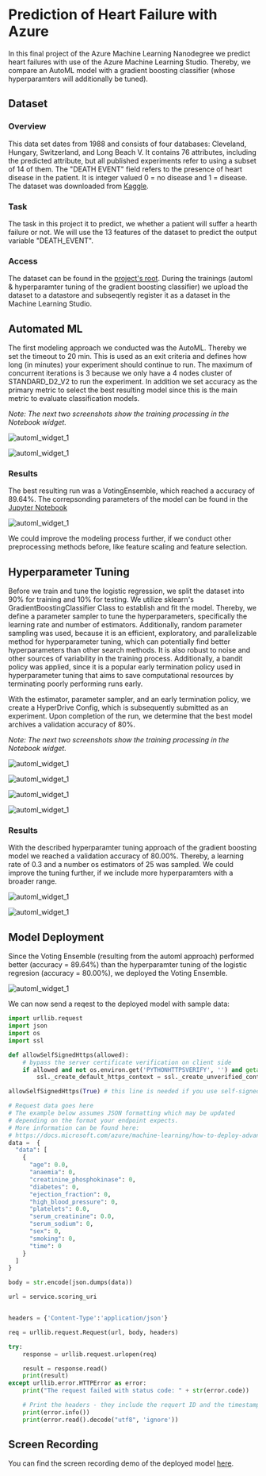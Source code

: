 
# Prediction of Heart Failure with Azure

In this final project of the Azure Machine Learning Nanodegree we predict heart failures with use of the Azure Machine Learning Studio.
Thereby, we compare an AutoML model with a gradient boosting classifier (whose hyperparamters will additionally be tuned).


## Dataset

### Overview

This data set dates from 1988 and consists of four databases: Cleveland, Hungary, Switzerland, and Long Beach V. It contains 76 attributes, including the predicted attribute, but all published experiments refer to using a subset of 14 of them.
The "DEATH EVENT" field refers to the presence of heart disease in the patient. It is integer valued 0 = no disease and 1 = disease.
The dataset was downloaded from [Kaggle](https://www.kaggle.com/datasets/fedesoriano/heart-failure-prediction).

### Task

The task in this project it to predict, we whether a patient will suffer a hearth failure or not. 
We will use the 13 features of the dataset to predict the output variable "DEATH_EVENT". 

### Access

The dataset can be found in the [project's root](https://github.com/franziska-ott/Azure-Heart-Failure-Prediction). During the trainings (automl & hyperparamter tuning of the gradient boosting classifier)
we upload the dataset to a datastore and subseqently register it as a dataset in the Machine Learning Studio.

## Automated ML
The first modeling approach we conducted was the AutoML. Thereby we set the timeout to 20 min. This is used as an exit criteria and defines how long (in minutes) your experiment should continue to run. The maximum of concurrent iterations is 3 because we only have a 4 nodes cluster of STANDARD_D2_V2 to run the experiment.
In addition we set accuracy as the primary metric to select the best resulting model since this is the main metric to evaluate classification models.

*Note: The next two screenshots show the training processing in the Notebook widget.*

![automl_widget_1](screenshots/RunWidget_Auto.PNG)

![automl_widget_1](screenshots/RunWidget_Auto2.PNG)

### Results

The best resulting run was a VotingEnsemble, which reached a accuracy of 89.64%. The correpsonding parameters of the model can be found in the [Jupyter Notebook](https://github.com/franziska-ott/Azure-Heart-Failure-Prediction/blob/main/starter_file/hyperparameter_tuning.ipynb)

![automl_widget_1](screenshots/auto_registered_and_deployed_model.PNG)

We could improve the modeling process further, if we conduct other preprocessing methods before, like feature scaling and feature selection.


## Hyperparameter Tuning

Before we train and tune the logistic regression, we split the dataset into 90% for training and 10% for testing.
We utilize sklearn's GradientBoostingClassifier Class to establish and fit the model.
Thereby, we define a parameter sampler to tune the hyperparameters, specifically the learning rate and number of estimators.
Additionally, random parameter sampling was used, because it is an efficient, exploratory, and parallelizable method for hyperparameter tuning, which can potentially find better hyperparameters than other search methods. It is also robust to noise and other sources of variability in the training process. Additionally, a bandit policy was applied, since it is a popular early termination policy used in hyperparameter tuning that aims to save computational resources by terminating poorly performing runs early.

With the estimator, parameter sampler, and an early termination policy, we create a HyperDrive Config, which is subsequently submitted as an experiment.
Upon completion of the run, we determine that the best model archives a validation accuracy of 80%.

*Note: The next two screenshots show the training processing in the Notebook widget.*

![automl_widget_1](screenshots/RunWidget_Hyper.PNG)

![automl_widget_1](screenshots/RunWidget_Hyper2.PNG)

![automl_widget_1](screenshots/RunWidget_Hyper3.PNG)

![automl_widget_1](screenshots/RunWidget_Hyper4.PNG)


### Results

With the described hyperparamter tuning approach of the gradient boosting model we reached a validation accuracy of 80.00%. 
Thereby, a learning rate of 0.3 and a number os estimators of 25 was sampled. 
We could improve the tuning further, if we include more hyperparamters with a broader range. 

![automl_widget_1](screenshots/hyper_best_run.PNG)

![automl_widget_1](screenshots/hyper_registered_model.PNG)



## Model Deployment

Since the Voting Ensemble (resulting from the automl approach) performed better (accuracy = 89.64%) than the hyperparamter tuning of the logistic regresion (accuracy = 80.00%),
we deployed the Voting Ensemble.

![automl_widget_1](screenshots/deployed_service.PNG)


We can now send a reqest to the deployed model with sample data:

```python
import urllib.request
import json
import os
import ssl

def allowSelfSignedHttps(allowed):
    # bypass the server certificate verification on client side
    if allowed and not os.environ.get('PYTHONHTTPSVERIFY', '') and getattr(ssl, '_create_unverified_context', None):
        ssl._create_default_https_context = ssl._create_unverified_context

allowSelfSignedHttps(True) # this line is needed if you use self-signed certificate in your scoring service.

# Request data goes here
# The example below assumes JSON formatting which may be updated
# depending on the format your endpoint expects.
# More information can be found here:
# https://docs.microsoft.com/azure/machine-learning/how-to-deploy-advanced-entry-script
data =  {
  "data": [
    {
      "age": 0.0,
      "anaemia": 0,
      "creatinine_phosphokinase": 0,
      "diabetes": 0,
      "ejection_fraction": 0,
      "high_blood_pressure": 0,
      "platelets": 0.0,
      "serum_creatinine": 0.0,
      "serum_sodium": 0,
      "sex": 0,
      "smoking": 0,
      "time": 0
    }
  ]
}

body = str.encode(json.dumps(data))

url = service.scoring_uri


headers = {'Content-Type':'application/json'}

req = urllib.request.Request(url, body, headers)

try:
    response = urllib.request.urlopen(req)

    result = response.read()
    print(result)
except urllib.error.HTTPError as error:
    print("The request failed with status code: " + str(error.code))

    # Print the headers - they include the requert ID and the timestamp, which are useful for debugging the failure
    print(error.info())
    print(error.read().decode("utf8", 'ignore'))
```


## Screen Recording 

You can find the screen recording demo of the deployed model [here](https://youtu.be/3l5oC1Xv32w).


